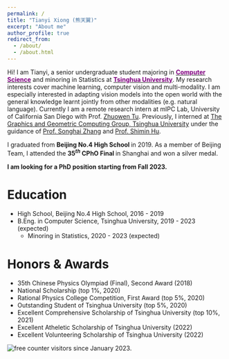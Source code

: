 ```yaml
---
permalink: /
title: "Tianyi Xiong (熊天翼)"
excerpt: "About me"
author_profile: true
redirect_from: 
  - /about/
  - /about.html
---
```


Hi! I am Tianyi, a senior undergraduate student majoring in [<b><font color="purple">Computer Science</font></b>](https://www.cs.tsinghua.edu.cn/)  and minoring in Statistics at [<b><font color="purple">Tsinghua University</font></b>](https://www.tsinghua.edu.cn/). My research interests cover machine learning, computer vision and multi-modality.  I am especially interested in adapting vision models into the open world with the general knowledge learnt jointly from other modalities (e.g. natural language). Currently I am a remote research intern at mlPC Lab, University of California San Diego with Prof. [Zhuowen Tu](https://pages.ucsd.edu/~ztu/). Previously, I interned at [The Graphics and Geometric Computing Group, Tsinghua University](https://cg.cs.tsinghua.edu.cn/) under the guidance of [Prof. Songhai Zhang](https://www.cs.tsinghua.edu.cn/csen/info/1214/4073.htm) and [Prof. Shimin Hu](https://cg.cs.tsinghua.edu.cn/shimin.htm).

I graduated from <b>Beijing No.4 High School </b>in 2019. As a member of Beijing Team, I attended the <b>$35^{th}$ CPhO Final </b>in Shanghai and won a silver medal.

<b>I am looking for a PhD position starting from Fall 2023.</b>

Education
======
* High School, Beijing No.4 High School, 2016 - 2019
* B.Eng. in Computer Science, Tsinghua University, 2019 - 2023 (expected)
  * Minoring in Statistics, 2020 - 2023 (expected)

Honors & Awards
======
* 35th Chinese Physics Olympiad (Final), Second Award (2018)
* National Scholarship (top 1%, 2020)
* Rational Physics College Competition, First Award (top 5%, 2020)
* Outstanding Student of Tsinghua University (top 5%, 2020)
* Excellent Comprehensive Scholarship of Tsinghua University (top 10%, 2021)
* Excellent Atheletic Scholarship of Tsinghua University (2022)
* Excellent Volunteering Scholarship of Tsinghua University (2022)



<div id="sfcfzrn8y582g22ag94bmx8wnuuakc8ewqy"></div>
<script type="text/javascript" src="https://counter10.optistats.ovh/private/counter.js?c=fzrn8y582g22ag94bmx8wnuuakc8ewqy&down=async" async></script>
<noscript><img src="https://counter10.optistats.ovh/private/freecounterstat.php?c=fzrn8y582g22ag94bmx8wnuuakc8ewqy" border="0" title="free counter" alt="free counter"> visitors since January 2023.</noscript> 

